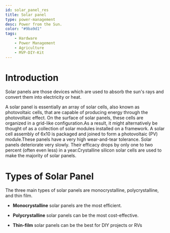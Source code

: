 ```yaml
---
id: solar_panel_res
title: Solar panel
type: power-management
desc: Power from the Sun.
color: "#9ba9d1"
tags:
    - Hardware
    - Power Management
    - Agriculture
    - MVP-DIY-Kit
---
```


# Introduction

Solar panels are those devices which are used to absorb the sun's rays and convert them into electricity or heat.

A solar panel is essentially an array of solar cells, also known as photovoltaic cells, that are capable of producing energy through the photovoltaic effect. On the surface of solar panels, these cells are organized in a grid-like configuration.As a result, it might alternatively be thought of as a collection of solar modules installed on a framework. A solar cell assembly of 6x10 is packaged and joined to form a photovoltaic (PV) module.These panels have a very high wear-and-tear tolerance. Solar panels deteriorate very slowly. Their efficacy drops by only one to two percent (often even less) in a year.Crystalline silicon solar cells are used to make the majority of solar panels.


# Types of Solar Panel

The three main types of solar panels are monocrystalline, polycrystalline, and thin film.

- **Monocrystalline** solar panels are the most efficient.

- **Polycrystalline** solar panels can be the most cost-effective.

- **Thin-film** solar panels can be the best for DIY projects or RVs